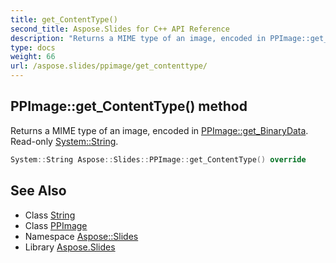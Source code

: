 ```yaml
---
title: get_ContentType()
second_title: Aspose.Slides for C++ API Reference
description: "Returns a MIME type of an image, encoded in PPImage::get_BinaryData. Read-only System::String."
type: docs
weight: 66
url: /aspose.slides/ppimage/get_contenttype/
---
```

## PPImage::get_ContentType() method


Returns a MIME type of an image, encoded in [PPImage::get_BinaryData](../get_binarydata/). Read-only [System::String](../../../system/string/).

```cpp
System::String Aspose::Slides::PPImage::get_ContentType() override
```

## See Also

* Class [String](../../../system/string/)
* Class [PPImage](../)
* Namespace [Aspose::Slides](../../)
* Library [Aspose.Slides](../../../)